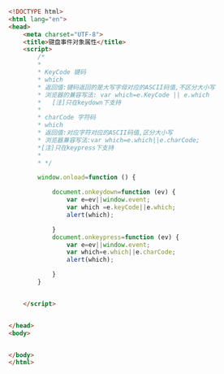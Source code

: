 
<BlogInfo id="470" title="85.键盘事件对象属性" author="白日梦想猿" pv=0 read_times=0 pre_cost_time=0分46秒 category="js学习" tag_list="['js学习']" create_time="2021.01.06 19:16:47" update_time="2021.01.06 19:28:38" />

```html
<!DOCTYPE html>
<html lang="en">
<head>
    <meta charset="UTF-8">
    <title>键盘事件对象属性</title>
    <script>
        /*
        *
        * KeyCode 键码
        * which
        * 返回值:键码返回的是大写字母对应的ASCII码值,不区分大小写
        * 浏览器的兼容写法: var which=e.KeyCode || e.which
        *   [注]只在keydown下支持
        *
        * charCode 字符码
        * which
        * 返回值:对应字符对应的ASCII码值,区分大小写
        * 浏览器兼容写法:var which=e.which||e.charCode;
        *[注]只在keypress下支持
        *
        * */

        window.onload=function () {

            document.onkeydown=function (ev) {
                var e=ev||window.event;
                var which =e.keyCode||e.which;
                alert(which);

            }
            document.onkeypress=function (ev) {
                var e=ev||window.event;
                var which=e.which||e.charCode;
                alert(which);

            }
        }


    </script>


</head>
<body>


</body>
</html>
```

